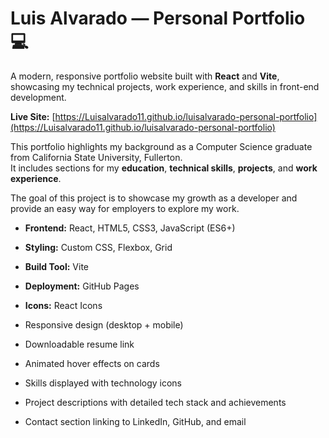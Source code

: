 # Luis Alvarado — Personal Portfolio 💻

A modern, responsive portfolio website built with **React** and **Vite**, showcasing my technical projects, work experience, and skills in front-end development.

**Live Site:** [https://Luisalvarado11.github.io/luisalvarado-personal-portfolio](https://Luisalvarado11.github.io/luisalvarado-personal-portfolio)

This portfolio highlights my background as a Computer Science graduate from California State University, Fullerton.  
It includes sections for my **education**, **technical skills**, **projects**, and **work experience**.

The goal of this project is to showcase my growth as a developer and provide an easy way for employers to explore my work.

- **Frontend:** React, HTML5, CSS3, JavaScript (ES6+)
- **Styling:** Custom CSS, Flexbox, Grid
- **Build Tool:** Vite
- **Deployment:** GitHub Pages
- **Icons:** React Icons

- Responsive design (desktop + mobile)
- Downloadable resume link
- Animated hover effects on cards
- Skills displayed with technology icons
- Project descriptions with detailed tech stack and achievements
- Contact section linking to LinkedIn, GitHub, and email
